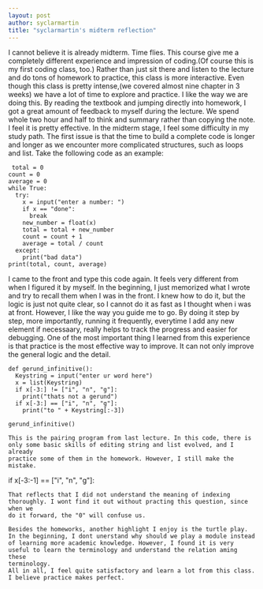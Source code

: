 ```yaml
---
layout: post
author: syclarmartin
title: "syclarmartin's midterm reflection"
---
```

I cannot believe it is already midterm. Time flies. This course give me a completely different experience and impression of coding.(Of 
course this is my first coding class, too.) Rather than just sit there and listen to the lecture and do tons of homework to practice,
this class is more interactive. Even though this class is pretty intense,(we covered almost nine chapter in 3 weeks) we have a lot of time
 to explore and practice. I like the way we are doing this. By reading the textbook and jumping directly into homework, I got a great amount
 of feedback to myself during the lecture. We spend whole two hour and half to think and summary rather than copying the note. I feel it is
 pretty effective.
 In the midterm stage, I feel some difficulty in my study path. The first issue is that the time to build a complete code is longer and longer
 as we encounter more complicated structures, such as loops and list. Take the following code as an example:
 
```
 total = 0
count = 0
average = 0
while True:
  try:
    x = input("enter a number: ")
    if x == "done":
      break
    new_number = float(x)
    total = total + new_number
    count = count + 1
    average = total / count
  except:
    print("bad data")
print(total, count, average)
```
I came to the front and type this code again. It feels very different from when I figured it by myself. In the beginning, I just memorized
what I wrote and try to recall them when I was in the front. I knew how to do it, but the logic is just not quite clear, so I cannot do it
as fast as I thought when i was at front. However, I like the way you guide me to go. By doing it step by step, more importantly, running it 
frequently, everytime I add any new element if necessaary, really helps to track the progress and easier for debugging.
One of the most important thing I learned from this experience is that practice is the most effective way to improve. It can not only improve
the general logic and the detail. 

```
def gerund_infinitive():
  Keystring = input("enter ur word here")
  x = list(Keystring)
  if x[-3:] != ["i", "n", "g"]:
    print("thats not a gerund")
  if x[-3:] == ["i", "n", "g"]:
    print("to " + Keystring[:-3])

gerund_infinitive()

This is the pairing program from last lecture. In this code, there is only some basic skills of editing string and list evolved, and I already
practice some of them in the homework. However, I still make the mistake.

```
 if x[-3:-1] == ["i", "n", "g"]:
```
That reflects that I did not understand the meaning of indexing thoroughly. I wont find it out without practing this question, since when we
do it forward, the "0" will confuse us.

Besides the homeworks, another highlight I enjoy is the turtle play. In the beginning, I dont unerstand why should we play a module instead
of learning more academic knowledge. However, I found it is very useful to learn the terminology and understand the relation aming these
terminology.
All in all, I feel quite satisfactory and learn a lot from this class. I believe practice makes perfect.






